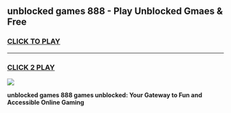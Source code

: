 
## unblocked games 888 - Play Unblocked Gmaes & Free
<h3>
<a href="https://news.freeplayer.one?title=unblocked_games_888&ref=23F">CLICK TO PLAY</a></h3>
<hr>

<h3>
<a href="https://news.freeplayer.one?title=unblocked_games_888&ref=23F">CLICK 2 PLAY</a>
  
</h3>

<a href="https://news.freeplayer.one?title=unblocked_games_888&ref=23F/"><img src="https://clearcache.store/games.png"></a>


**unblocked games 888 games unblocked: Your Gateway to Fun and Accessible Online Gaming**
